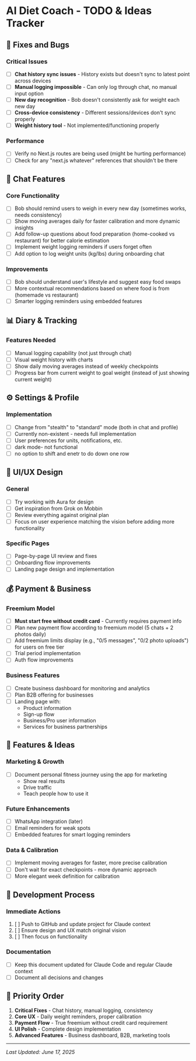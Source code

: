 # AI Diet Coach - TODO & Ideas Tracker

## 🐛 Fixes and Bugs

### Critical Issues
- [ ] **Chat history sync issues** - History exists but doesn't sync to latest point across devices
- [ ] **Manual logging impossible** - Can only log through chat, no manual input option
- [ ] **New day recognition** - Bob doesn't consistently ask for weight each new day
- [ ] **Cross-device consistency** - Different sessions/devices don't sync properly
- [ ] **Weight history tool** - Not implemented/functioning properly

### Performance
- [ ] Verify no Next.js routes are being used (might be hurting performance)
- [ ] Check for any "next.js whatever" references that shouldn't be there

## 💬 Chat Features

### Core Functionality
- [ ] Bob should remind users to weigh in every new day (sometimes works, needs consistency)
- [ ] Show moving averages daily for faster calibration and more dynamic insights
- [ ] Add follow-up questions about food preparation (home-cooked vs restaurant) for better calorie estimation
- [ ] Implement weight logging reminders if users forget often
- [ ] Add option to log weight units (kg/lbs) during onboarding chat

### Improvements
- [ ] Bob should understand user's lifestyle and suggest easy food swaps
- [ ] More contextual recommendations based on where food is from (homemade vs restaurant)
- [ ] Smarter logging reminders using embedded features

## 📊 Diary & Tracking

### Features Needed
- [ ] Manual logging capability (not just through chat)
- [ ] Visual weight history with charts
- [ ] Show daily moving averages instead of weekly checkpoints
- [ ] Progress bar from current weight to goal weight (instead of just showing current weight)

## ⚙️ Settings & Profile

### Implementation
- [ ] Change from "stealth" to "standard" mode (both in chat and profile)
- [ ] Currently non-existent - needs full implementation
- [ ] User preferences for units, notifications, etc.
- [ ] dark mode- not functional
- [ ] no option to shift and enetr to do down one row

## 🎨 UI/UX Design

### General
- [ ] Try working with Aura for design
- [ ] Get inspiration from Grok on Mobbin
- [ ] Review everything against original plan
- [ ] Focus on user experience matching the vision before adding more functionality

### Specific Pages
- [ ] Page-by-page UI review and fixes
- [ ] Onboarding flow improvements
- [ ] Landing page design and implementation

## 💰 Payment & Business

### Freemium Model
- [ ] **Must start free without credit card** - Currently requires payment info
- [ ] Plan new payment flow according to freemium model (5 chats + 2 photos daily)
- [ ] Add freemium limits display (e.g., "0/5 messages", "0/2 photo uploads") for users on free tier
- [ ] Trial period implementation
- [ ] Auth flow improvements

### Business Features
- [ ] Create business dashboard for monitoring and analytics
- [ ] Plan B2B offering for businesses
- [ ] Landing page with:
  - Product information
  - Sign-up flow
  - Business/Pro user information
  - Services for business partnerships

## 🚀 Features & Ideas

### Marketing & Growth
- [ ] Document personal fitness journey using the app for marketing
  - Show real results
  - Drive traffic
  - Teach people how to use it

### Future Enhancements
- [ ] WhatsApp integration (later)
- [ ] Email reminders for weak spots
- [ ] Embedded features for smart logging reminders

### Data & Calibration
- [ ] Implement moving averages for faster, more precise calibration
- [ ] Don't wait for exact checkpoints - more dynamic approach
- [ ] More elegant week definition for calibration

## 📝 Development Process

### Immediate Actions
1. [ ] Push to GitHub and update project for Claude context
2. [ ] Ensure design and UX match original vision
3. [ ] Then focus on functionality

### Documentation
- [ ] Keep this document updated for Claude Code and regular Claude context
- [ ] Document all decisions and changes

## 🎯 Priority Order

1. **Critical Fixes** - Chat history, manual logging, consistency
2. **Core UX** - Daily weight reminders, proper calibration
3. **Payment Flow** - True freemium without credit card requirement
4. **UI Polish** - Complete design implementation
5. **Advanced Features** - Business dashboard, B2B, marketing tools

---
*Last Updated: June 17, 2025*